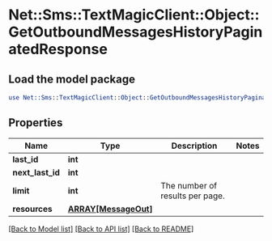 # Net::Sms::TextMagicClient::Object::GetOutboundMessagesHistoryPaginatedResponse

## Load the model package
```perl
use Net::Sms::TextMagicClient::Object::GetOutboundMessagesHistoryPaginatedResponse;
```

## Properties
Name | Type | Description | Notes
------------ | ------------- | ------------- | -------------
**last_id** | **int** |  | 
**next_last_id** | **int** |  | 
**limit** | **int** | The number of results per page. | 
**resources** | [**ARRAY[MessageOut]**](MessageOut.md) |  | 

[[Back to Model list]](../README.md#documentation-for-models) [[Back to API list]](../README.md#documentation-for-api-endpoints) [[Back to README]](../README.md)



